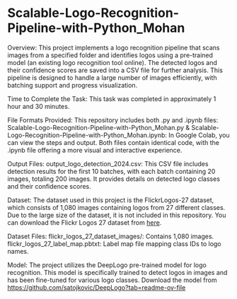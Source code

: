 # Scalable-Logo-Recognition-Pipeline-with-Python_Mohan
Overview: This project implements a logo recognition pipeline that scans images from a specified folder and identifies logos using a pre-trained model (an existing logo recognition tool online). 
The detected logos and their confidence scores are saved into a CSV file for further analysis. This pipeline is designed to handle a large number of images efficiently, with batching support and progress visualization.

Time to Complete the Task: This task was completed in approximately 1 hour and 30 minutes.

File Formats Provided: This repository includes both .py and .ipynb files: Scalable-Logo-Recognition-Pipeline-with-Python_Mohan.py & Scalable-Logo-Recognition-Pipeline-with-Python_Mohan.ipynb: In Google Colab, you can view the steps and output. Both files contain identical code, with the .ipynb file offering a more visual and interactive experience.

Output Files: output_logo_detection_2024.csv: This CSV file includes detection results for the first 10 batches, with each batch containing 20 images, totaling 200 images. It provides details on detected logo classes and their confidence scores.

Dataset: The dataset used in this project is the FlickrLogos-27 dataset, which consists of 1,080 images containing logos from 27 different classes.  Due to the large size of the dataset, it is not included in this repository. You can download the Flickr Logos 27 dataset from [here](http://image.ntua.gr/iva/datasets/flickr_logos/).
 
Dataset Files: flickr_logos_27_dataset_images/: Contains 1,080 images. flickr_logos_27_label_map.pbtxt: Label map file mapping class IDs to logo names.

Model: The project utilizes the DeepLogo pre-trained model for logo recognition. This model is specifically trained to detect logos in images and has been fine-tuned for various logo classes. Download the model from https://github.com/satojkovic/DeepLogo?tab=readme-ov-file

 
